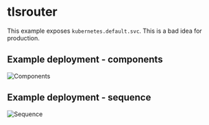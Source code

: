 # tlsrouter

This example exposes `kubernetes.default.svc`.
This is a bad idea for production.

## Example deployment - components

![Components](https://raw.github.com/michiel/docker-k8s-tlsrouter/master/resource/components.svg?sanitize=true)

## Example deployment - sequence

![Sequence](https://raw.github.com/michiel/docker-k8s-tlsrouter/master/resource/sequence.svg?sanitize=true)


